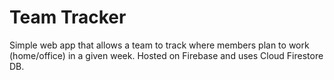# Team Tracker
Simple web app that allows a team to track where members plan to work (home/office) in a given week.
Hosted on Firebase and uses Cloud Firestore DB.
